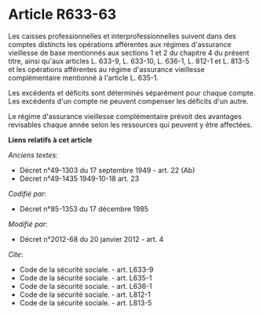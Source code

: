 # Article R633-63

Les caisses professionnelles et interprofessionnelles suivent dans des comptes distincts les opérations afférentes aux
régimes d'assurance vieillesse de base mentionnés aux sections 1 et 2 du chapitre 4 du présent titre, ainsi qu'aux articles
L. 633-9, L. 633-10, L. 636-1, L. 812-1 et L. 813-5 et les opérations afférentes au régime d'assurance vieillesse
complémentaire mentionné à l'article L. 635-1.

Les excédents et déficits sont déterminés séparément pour chaque compte. Les excédents d'un compte ne peuvent compenser les
déficits d'un autre. 

Le régime d'assurance vieillesse complémentaire prévoit des avantages revisables chaque année selon les ressources qui
peuvent y être affectées.

**Liens relatifs à cet article**

_Anciens textes_:

  - Décret n°49-1303 du 17 septembre 1949 - art. 22 (Ab)
  - Décret n°49-1435 1949-10-18 art. 23

_Codifié par_:

  - Décret n°85-1353 du 17 décembre 1985

_Modifié par_:

  - Décret n°2012-68 du 20 janvier 2012 - art. 4

_Cite_:

  - Code de la sécurité sociale. - art. L633-9
  - Code de la sécurité sociale. - art. L635-1
  - Code de la sécurité sociale. - art. L636-1
  - Code de la sécurité sociale. - art. L812-1
  - Code de la sécurité sociale. - art. L813-5

